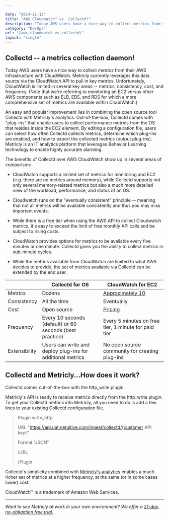 ```yaml
---

date: "2014-11-13"
title: "AWS Cloudwatch™ vs. Collectd?"
description: "Today AWS users have a nice way to collect metrics from their infrastructure - but is Collectd better than CloudWatch™ for collecting AWS metrics?"
category: "DevOps"
url: "/aws-cloudwatch-vs-collectd/"
layout: "single"
---
```




Collectd -- a metrics collection daemon!
---------------------------------------

Today AWS users have a nice way to collect metrics from their AWS infrastructure with CloudWatch.  Metricly currently leverages this data source via the CloudWatch API to pull in key metrics.  Unfortunately, CloudWatch is limited in several key areas -- metrics, consistency, cost, and frequency. (Note that we're referring to monitoring an EC2 versus other AWS components such as ELB, EBS, and RDS for which a more comprehensive set of metrics are available within CloudWatch.)

An easy and popular improvement lies in combining the open source tool Collectd with Metricly's analytics. Out-of-the-box, Collectd comes with "plug-ins" that enable users to collect performance metrics from the OS that resides inside the EC2 element. By editing a configuration file, users can select how often Collectd collects metrics, determine which plug-ins are enabled, and how to export the collected metrics (output plug-ins). Metricly is an IT analytics platform that leverages Behavior Learning technology to enable highly accurate alarming.

The benefits of Collectd over AWS CloudWatch show up in several areas of comparison:

-   CloudWatch supports a limited set of metrics for monitoring and EC2 (e.g. there are no metrics around memory), while Collectd supports not only several memory-related metrics but also a much more detailed view of the workload, performance, and status of an OS.

-   Cloudwatch runs on the "eventually consistent" principle -- meaning that not all metrics will be available consistently and thus you may miss important events.

-   While there is a free tier when using the AWS API to collect Cloudwatch metrics, it's easy to exceed the limit of free monthly API calls and be subject to rising costs.

-   CloudWatch provides options for metrics to be available every five minutes or one minute. Collectd gives you the ability to collect metrics in sub-minute cycles.

-   While the metrics available from CloudWatch are limited to what AWS decides to provide, the set of metrics available via Collectd can be extended by the end user.

|  | **Collectd for OS** | **CloudWatch for EC2** |
| --- | --- | --- |
| Metrics | Dozens | [Approximately 10](http://docs.aws.amazon.com/AmazonCloudWatch/latest/monitoring/ec2-metricscollected.html) |
| Consistency | All the time | Eventually |
| Cost | Open source | [Pricing](https://aws.amazon.com/cloudwatch/pricing/) |
| Frequency | Every 10 seconds (default) or 60 seconds (best practice) | Every 5 minutes on free tier, 1 minute for paid tier |
| Extensibility | Users can write and deploy plug-ins for additional metrics | No open source community for creating plug-ins |

Collectd and Metricly...How does it work?
----------------------------------------

Collectd comes out-of-the-box with the http_write plugin.

Metricly's API is ready to receive metrics directly from the http_write plugin. To get your Collectd metrics into Metricly, all you need to do is add a few lines to your existing Collectd configuration file.

> Plugin write_http
>
> URL "https://api.uat.netuitive.com/ingest/collectd/{customer API key}"
>
> Format "JSON"
>
> /URL
>
> /Plugin

Collectd's simplicity combined with [Metricly's analytics](/) enables a much richer set of metrics at a higher frequency, at the same (or in some cases lower) cost.

CloudWatch™ is a trademark of Amazon Web Services.

* * * * *
*Want to see Metricly at work in your own environment? We offer a [21-day, no-obligation free trial.](/signup)*
